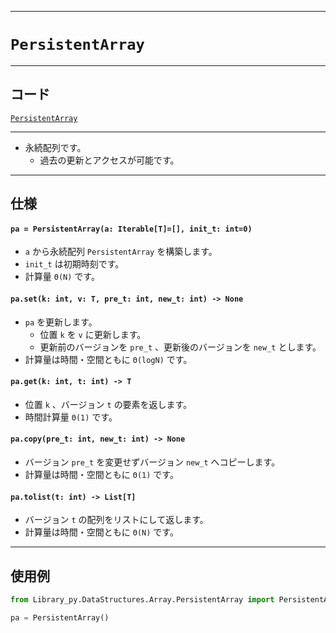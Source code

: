 _____

# `PersistentArray`

_____

## コード

[`PersistentArray`](https://github.com/titan-23/Library_py/blob/main/DataStructures/Array/PersistentArray.py)
<!-- code=https://github.com/titan-23/Library_py/blob/main/DataStructures/Array/PersistentArray.py -->

_____

- 永続配列です。
  - 過去の更新とアクセスが可能です。

_____

## 仕様

#### `pa = PersistentArray(a: Iterable[T]=[], init_t: int=0)`

- `a` から永続配列 `PersistentArray` を構築します。
- `init_t` は初期時刻です。
- 計算量 `Θ(N)` です。

#### `pa.set(k: int, v: T, pre_t: int, new_t: int) -> None`

- `pa` を更新します。
  - 位置 `k` を `v` に更新します。
  - 更新前のバージョンを `pre_t` 、更新後のバージョンを `new_t` とします。
- 計算量は時間・空間ともに `Θ(logN)` です。

#### `pa.get(k: int, t: int) -> T`

- 位置 `k` 、バージョン `t` の要素を返します。
- 時間計算量 `Θ(1)` です。

#### `pa.copy(pre_t: int, new_t: int) -> None`

- バージョン `pre_t` を変更せずバージョン `new_t` へコピーします。
- 計算量は時間・空間ともに `Θ(1)` です。

#### `pa.tolist(t: int) -> List[T]`

- バージョン `t` の配列をリストにして返します。
- 計算量は時間・空間ともに `Θ(N)` です。

_____

## 使用例

```python
from Library_py.DataStructures.Array.PersistentArray import PersistentArray

pa = PersistentArray()
```
